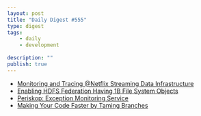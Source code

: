 ```yaml
---
layout: post
title: "Daily Digest #555"
type: digest
tags: 
    - daily
    - development
    
description: ""
publish: true
---
```


- [Monitoring and Tracing @Netflix Streaming Data Infrastructure](https://www.infoq.com/presentations/netflix-streaming-data-infrastructure/)
- [Enabling HDFS Federation Having 1B File System Objects](https://tech.ebayinc.com/engineering/enabling-hdfs-federation-having-1b-file-system-objects/)
- [Periskop: Exception Monitoring Service](https://developers.soundcloud.com/blog/periskop-exception-monitoring-service)
- [Making Your Code Faster by Taming Branches](https://www.infoq.com/articles/making-code-faster-taming-branches/)

